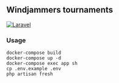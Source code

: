## Windjammers tournaments

[![Laravel](https://github.com/ubermeows/windjammers-tournaments/actions/workflows/laravel.yml/badge.svg?branch=master)](https://github.com/ubermeows/windjammers-tournaments/actions/workflows/laravel.yml)

### Usage
```
docker-compose build
docker-compose up -d
docker-compose exec app sh
cp .env.example .env
php artisan fresh
```
